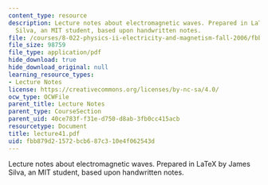 ```yaml
---
content_type: resource
description: Lecture notes about electromagnetic waves. Prepared in LaTeX by James
  Silva, an MIT student, based upon handwritten notes.
file: /courses/8-022-physics-ii-electricity-and-magnetism-fall-2006/fbb879d21572bcb687c310e4f062543d_lecture41.pdf
file_size: 98759
file_type: application/pdf
hide_download: true
hide_download_original: null
learning_resource_types:
- Lecture Notes
license: https://creativecommons.org/licenses/by-nc-sa/4.0/
ocw_type: OCWFile
parent_title: Lecture Notes
parent_type: CourseSection
parent_uid: 40ce783f-f31e-d750-d8ab-3fb0cc415acb
resourcetype: Document
title: lecture41.pdf
uid: fbb879d2-1572-bcb6-87c3-10e4f062543d
---
```

Lecture notes about electromagnetic waves. Prepared in LaTeX by James Silva, an MIT student, based upon handwritten notes.